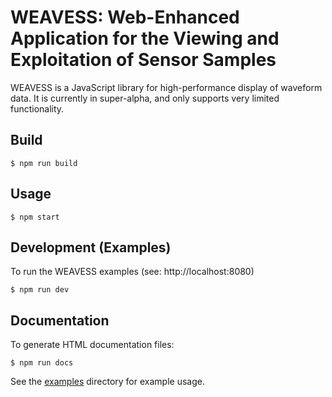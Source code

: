 # WEAVESS: Web-Enhanced Application for the Viewing and Exploitation of Sensor Samples

WEAVESS is a JavaScript library for high-performance display of waveform data. It is currently in super-alpha, and only supports very limited functionality.

## Build

```
$ npm run build
```

## Usage

```
$ npm start
```

## Development (Examples)
To run the WEAVESS examples (see: http://localhost:8080)
```
$ npm run dev
```

## Documentation

To generate HTML documentation files:
```
$ npm run docs
```

See the [examples](./src/ts/examples) directory for example usage.
